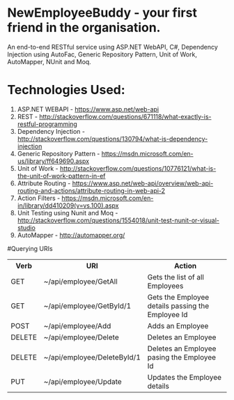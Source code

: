 # NewEmployeeBuddy - your first friend in the organisation.
An end-to-end RESTful service using ASP.NET WebAPI, C#, Dependency Injection using AutoFac, Generic Repository Pattern, Unit of Work, AutoMapper, NUnit and Moq.  

# Technologies Used:
1. ASP.NET WEBAPI - https://www.asp.net/web-api
2. REST - http://stackoverflow.com/questions/671118/what-exactly-is-restful-programming
3. Dependency Injection - http://stackoverflow.com/questions/130794/what-is-dependency-injection
4. Generic Repository Pattern - https://msdn.microsoft.com/en-us/library/ff649690.aspx
5. Unit of Work - http://stackoverflow.com/questions/10776121/what-is-the-unit-of-work-pattern-in-ef
6. Attribute Routing - https://www.asp.net/web-api/overview/web-api-routing-and-actions/attribute-routing-in-web-api-2
7. Action Filters - https://msdn.microsoft.com/en-in/library/dd410209(v=vs.100).aspx
8. Unit Testing using Nunit and Moq - http://stackoverflow.com/questions/1554018/unit-test-nunit-or-visual-studio
9. AutoMapper - http://automapper.org/

#Querying URIs
<table>
<tr>
<th>Verb</th>
<th>URI</th>
<th>Action</th>
</tr>
<tr>
<td>GET</td>
<td>~/api/employee/GetAll</td>
<td>Gets the list of all Employees</td>
</tr>
<tr>
<td>GET</td>
<td>~/api/employee/GetById/1</td>
<td>Gets the Employee details passing the Employee Id</td>
</tr>
<tr>
<td>POST</td>
<td>~/api/employee/Add</td>
<td>Adds an Employee</td>
</tr>
<tr>
<td>DELETE</td>
<td>~/api/employee/Delete</td>
<td>Deletes an Employee</td>
</tr>
<tr>
<td>DELETE</td>
<td>~/api/employee/DeleteById/1</td>
<td>Deletes an Employee pasing the Employee Id</td>
</tr>
<tr>
<td>PUT</td>
<td>~/api/employee/Update</td>
<td>Updates the Employee details</td>
</tr>
</table>
